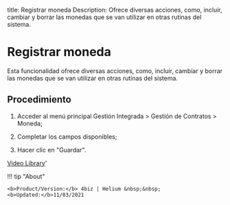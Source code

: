 title: Registrar moneda
Description: Ofrece diversas acciones, como, incluir, cambiar y borrar las monedas que se van utilizar en otras rutinas del sistema.
# Registrar moneda

Esta funcionalidad ofrece diversas acciones, como, incluir, cambiar y borrar las
monedas que se van utilizar en otras rutinas del sistema.

Procedimiento
-----------------

1.  Acceder al menú principal Gestión Integrada \> Gestión de Contratos \>
    Moneda;

2.  Completar los campos disponibles;

3.  Hacer clic en "Guardar".


<i class='fa fa-youtube-play  fa-2x' style='color:#97ce17;vertical-align: middle;'> </i> [Video Library](https://www.youtube.com/playlist?list=PLB5qK2uzf2ROTLt6Tt7uegzqwpXHX5nA2)'

!!! tip "About"

    <b>Product/Version:</b> 4biz | Helium &nbsp;&nbsp;
    <b>Updated:</b>11/03/2021


